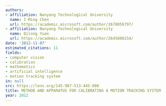 ```yaml
---
authors:
- affiliation: Nanyang Technological University
  name: I-Ming Chen
  url: https://academic.microsoft.com/author/2678056797/
- affiliation: Nanyang Technological University
  name: Qilong Yuan
  url: https://academic.microsoft.com/author/2645808154/
date: '2012-11-07'
estimated_citations: 11
fields:
- computer vision
- calibration
- mathematics
- artificial intelligence
- motion tracking system
in: null
src: https://lens.org/145-987-513-445-088
title: METHOD AND APPARATUS FOR CALIBRATING A MOTION TRACKING SYSTEM
year: 2012
---
```

